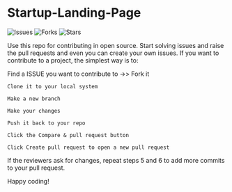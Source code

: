 # Startup-Landing-Page
![Issues](https://img.shields.io/github/issues/HarshKhilawala/Startup-Landing-Page)
![Forks](https://img.shields.io/github/forks/HarshKhilawala/Startup-Landing-Page)
![Stars](https://img.shields.io/github/stars/HarshKhilawala/Startup-Landing-Page)

Use this repo for contributing in open source.
Start solving issues and raise the pull requests and even you can create your own issues.
If you want to contribute to a project, the simplest way is to:

Find a ISSUE you want to contribute to ->> Fork it

    Clone it to your local system

    Make a new branch

    Make your changes

    Push it back to your repo

    Click the Compare & pull request button

    Click Create pull request to open a new pull request

If the reviewers ask for changes, repeat steps 5 and 6 to add more commits to your pull request.


Happy coding!
